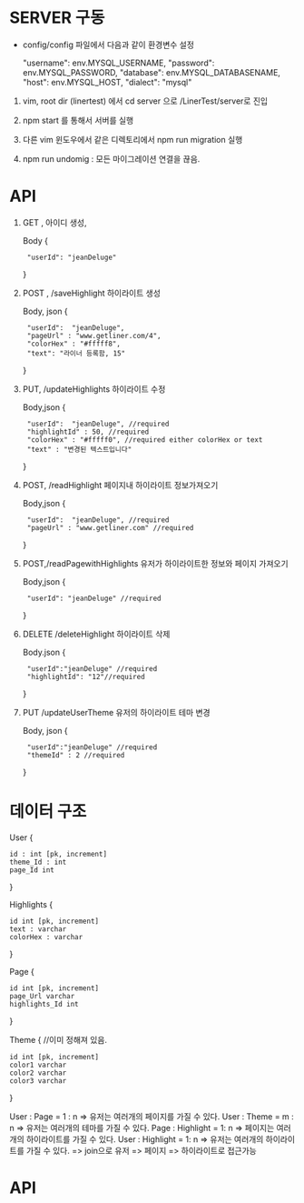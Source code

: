 # SERVER 구동

* config/config 파일에서 다음과 같이 환경변수 설정

    "username": env.MYSQL_USERNAME,
    "password": env.MYSQL_PASSWORD,
    "database": env.MYSQL_DATABASENAME,
    "host": env.MYSQL_HOST,
    "dialect": "mysql"


1. vim, root dir (linertest) 에서 cd server 으로 /LinerTest/server로 진입
2. npm start 를 통해서 서버를 실행
3. 다른 vim 윈도우에서 같은 디렉토리에서 npm run migration 실행

4. npm run undomig : 모든 마이그레이션 연결을 끊음.

# API
1. GET , 아이디 생성, 

    Body
    {

        "userId": "jeanDeluge"
    
    }

2. POST , /saveHighlight 하이라이트 생성

    Body, json
    {

        "userId":  "jeanDeluge",
        "pageUrl" : "www.getliner.com/4",
        "colorHex" : "#fffff8",
        "text": "라이너 등록함, 15"
    
    }

3. PUT, /updateHighlights 하이라이트 수정

    Body,json
    {

        "userId":  "jeanDeluge", //required
        "highlightId" : 50, //required
        "colorHex" : "#fffff0", //required either colorHex or text
        "text" : "변경된 텍스트입니다"
    
    }

4. POST, /readHighlight 페이지내 하이라이트 정보가져오기

    Body,json
    {

        "userId":  "jeanDeluge", //required
        "pageUrl" : "www.getliner.com" //required
    
    }

5. POST,/readPagewithHighlights 유저가 하이라이트한 정보와 페이지 가져오기

    Body,json
    {
    
        "userId": "jeanDeluge" //required
    
    }

6. DELETE /deleteHighlight 하이라이트 삭제
    
    Body.json
    {
        
        "userId":"jeanDeluge" //required
        "highlightId": "12"//required
    
    }
7. PUT /updateUserTheme    유저의 하이라이트 테마 변경

    Body, json
    {
      
        "userId":"jeanDeluge" //required
        "themeId" : 2 //required
    
    }
# 데이터 구조

User {

    id : int [pk, increment]
    theme_Id : int 
    page_Id int
}

Highlights {

    id int [pk, increment]
    text : varchar
    colorHex : varchar

}

Page {

    id int [pk, increment]
    page_Url varchar
    highlights_Id int
}

Theme { //이미 정해져 있음.

    id int [pk, increment]
    color1 varchar
    color2 varchar
    color3 varchar

}


User : Page = 1 : n => 유저는 여러개의 페이지를 가질 수 있다.
User : Theme = m : n => 유저는 여러개의 테마를 가질 수 있다.
Page : Highlight = 1: n =>  페이지는 여러개의 하이라이트를 가질 수 있다. 
User : Highlight = 1: n => 유저는 여러개의 하이라이트를 가질 수 있다.
=> join으로 유저 => 페이지 => 하이라이트로 접근가능
# API
